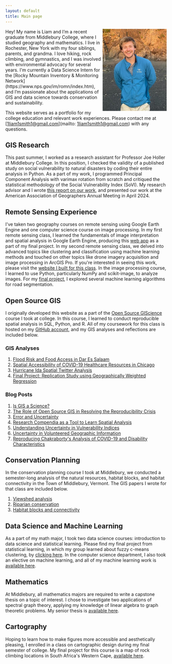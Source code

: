 ```yaml
---
layout: default
title: Main page
---
```


<img src="/assets/Profile_Photo.jpg" align="right" width="200px"/>
Hey! My name is Liam and I’m a recent graduate from Middlebury College, where I studied geography and mathematics.
I live in Rochester, New York with my four siblings, parents, and grandma. 
I love hiking, rock climbing, and gymnastics, and I was involved with environmental advocacy for several years.
I'm currently a Data Science Intern for the [Rocky Mountain Inventory & Monitoring Network](https://www.nps.gov/im/romn/index.htm), and I’m passionate about the applications of GIS and data science towards conservation and sustainability. 

This website serves as a portfolio for my college education and relevant work experiences.
Please contact me at [1liam1smith1@gmail.com](mailto: 1liam1smith1@gmail.com) with any questions.
<br clear="left"/>


## GIS Research
This past summer, I worked as a research assistant for Professor Joe Holler at Middlebury College.
In this position, I checked the validity of a published study on social vulnerability to natural disasters by coding their entire analysis in Python.
As a part of my work, I programmed Principal Component Analysis with varimax rotation from scratch and critiqued the statistical methodology of the Social Vulnerability Index (SoVI).
My research advisor and I wrote [this report on our work](RPr-Spielman-2020-report.pdf), and presented our work at the American Association of Geographers Annual Meeting in April 2024. 

## Remote Sensing Experience

I've taken two geography courses on remote sensing using Google Earth Engine and one computer science course on image processing.
In my first remote sensing class, I learned the fundamentals of image interpretation and spatial analysis in Google Earth Engine, producing this [web app](https://lwsmith.users.earthengine.app/view/changing-ndvi-and-lst-in-cape-town) as a part of my final project.
In my second remote sensing class, we delved into advanced topics like clustering and classification using machine learning methods and touched on other topics like drone imagery acquisition and image processing in ArcGIS Pro.
If you're interested in seeing this work, please visit the [website I built for this class](https://sites.middlebury.edu/lwsmithremotesensing/).
In the image processing course, I learned to use Python, particularly NumPy and scikit-image, to analyze images.
For my [final project](https://liam-w-smith.github.io/csci-0452-final-project/), I explored several machine learning algorithms for road segmentation.

## Open Source GIS

I originally developed this website as a part of the [Open Source GIScience](https://gis4dev.github.io/) course I took at college.
In this course, I learned to conduct reproducible spatial analysis in SQL, Python, and R.
All of my coursework for this class is hosted on my [GitHub account](https://github.com/Liam-W-Smith), and my GIS analyses and reflections are included below.

### GIS Analyses
1. [Flood Risk and Food Access in Dar Es Salaam](/Dar-Es-Salaam-Vulnerability/report)
2. [Spatial Accessibility of COVID-19 Healthcare Resources in Chicago](COVID-19-spatial-accessibility)
3. [Hurricane Ida Spatial Twitter Analysis](hurricane-ida-spatial-twitter-analysis)
4. [Final Project: Replication Study using Geographically Weighted Regression](dental-gwr)

### Blog Posts

1. [Is GIS a Science?](open-giscience)
2. [The Role of Open Source GIS in Resolving the Reproducibility Crisis](Reproducibility-crisis)
3. [Error and Uncertainty](error-and-uncertainty)
4. [Research Compendia as a Tool to Learn Spatial Analysis](Research-Compendium-Learning-Spatial-Analysis)
5. [Understanding Uncertainty in Vulnerability Indices](vulnerability_and_uncertainty)
6. [Uncertainty in Volunteered Geographic Information](VGI-Uncertainty)
7. [Reproducing Chakraborty's Analysis of COVID-19 and Disability Characteristics](chakraborty-reproduction)

## Conservation Planning

In the conservation planning course I took at Middlebury, we conducted a semester-long analysis of the natural resources, habitat blocks, and habitat connectivity in the Town of Middlebury, Vermont.
The GIS papers I wrote for that class are included below.

1. [Viewshed analysis](clearings_report.pdf)
2. [Riparian conservation](riparian_report.pdf)
3. [Habitat blocks and connectivity](final_report.pdf)

## Data Science and Machine Learning

As a part of my math major, I took two data science courses: introduction to data science and statistical learning.
Please find my final project from statistical learning, in which my group learned about fuzzy c-means clustering, by [clicking here](Project.html).
In the computer science department, I also took an elective on machine learning, and all of my machine learning work is [available here](https://liam-w-smith.github.io/csci-0451/).

## Mathematics

At Middlebury, all mathematics majors are required to write a capstone thesis on a topic of interest.
I chose to investigate two applications of spectral graph theory, applying my knowledge of linear algebra to graph theoretic problems.
My senior thesis is [available here](thesis.pdf).

## Cartography

Hoping to learn how to make figures more accessible and aesthetically pleasing, I enrolled in a class on cartographic design during my final semester of college.
My final project for this course is a map of rock climbing locations in South Africa's Western Cape, [available here](cart_fp_compressed.pdf).

